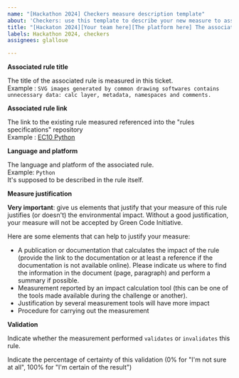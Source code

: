 ```yaml
---
name: "[Hackathon 2024] Checkers measure description template"
about: 'Checkers: use this template to describe your new measure to associate with a rule.'
title: "[Hackaton 2024][Your team here][The platform here] The associated rule title here"
labels: Hackathon 2024, checkers
assignees: glalloue

---
```


**Associated rule title**

The title of the associated rule is measured in this ticket.  
Example : 
`SVG images generated by common drawing softwares contains unnecessary data: calc layer, metadata, namespaces and comments.`

**Associated rule link**

The link to the existing rule measured referenced into the "rules specifications" repository  
Example : 
[EC10 Python](https://github.com/green-code-initiative/ecoCode/blob/main/ecocode-rules-specifications/src/main/rules/EC10/python/EC10.asciidoc)

**Language and platform**

The language and platform of the associated rule.  
Example: `Python`  
It's supposed to be described in the rule itself.

**Measure justification**

**Very important**: give us elements that justify that your measure of this rule justifies (or doesn't) the environmental impact.
Without a good justification, your measure will not be accepted by Green Code Initiative.

Here are some elements that can help to justify your measure:
- A publication or documentation that calculates the impact of the rule (provide the link to the documentation or at least a reference if the documentation is not available online). Please indicate us where to find the information in the document (page, paragraph) and perform a summary if possible.
- Measurement reported by an impact calculation tool (this can be one of the tools made available during the challenge or another).
- Justification by several measurement tools will have more impact
- Procedure for carrying out the measurement

**Validation**

Indicate whether the measurement performed `validates` or `invalidates` this rule.

Indicate the percentage of certainty of this validation (0% for "I'm not sure at all", 100% for "I'm certain of the result")
